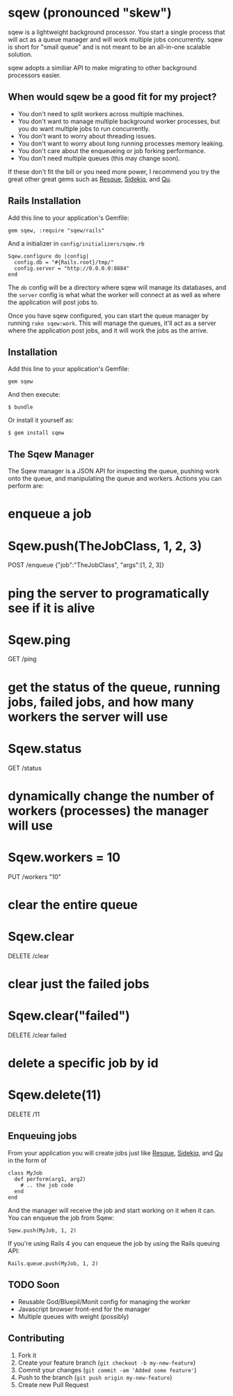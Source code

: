 # sqew (pronounced "skew")

sqew is a lightweight background processor. You start a single process that will act as a queue manager and will work multiple jobs concurrently. sqew is short for "small queue" and is not meant to be an all-in-one scalable solution.

sqew adopts a similiar API to make migrating to other background processors easier.

## When would sqew be a good fit for my project?

* You don't need to split workers across multiple machines.
* You don't want to manage multiple background worker processes, but you do want multiple jobs to run concurrently.
* You don't want to worry about threading issues.
* You don't want to worry about long running processes memory leaking.
* You don't care about the enqueueing or job forking performance.
* You don't need multiple queues (this may change soon).

If these don't fit the bill or you need more power, I recommend you try the great other great gems such as [Resque](https://github.com/defunkt/resque), [Sidekiq](https://github.com/mperham/sidekiq), and [Qu](https://github.com/bkeepers/qu).

## Rails Installation

Add this line to your application's Gemfile:

    gem sqew, :require "sqew/rails"

And a initializer in `config/initializers/sqew.rb`

    Sqew.configure do |config|
      config.db = "#{Rails.root}/tmp/"
      config.server = "http://0.0.0.0:8884"
    end

The `db` config will be a directory where sqew will manage its databases, and the `server` config is what what the worker will connect at as well as where the application will post jobs to.

Once you have sqew configured, you can start the queue manager by running `rake sqew:work`. This will manage the queues, it'll act as a server where the application post jobs, and it will work the jobs as the arrive.

## Installation

Add this line to your application's Gemfile:

    gem sqew

And then execute:

    $ bundle

Or install it yourself as:

    $ gem install sqew
    
## The Sqew Manager

The Sqew manager is a JSON API for inspecting the queue, pushing work onto the queue, and manipulating the queue and workers. Actions you can perform are:

  # enqueue a job
  # Sqew.push(TheJobClass, 1, 2, 3)
  POST /enqueue
    {"job":"TheJobClass", "args":[1, 2, 3]}
  
  # ping the server to programatically see if it is alive
  # Sqew.ping
  GET /ping
  
  # get the status of the queue, running jobs, failed jobs, and how many workers the server will use
  # Sqew.status
  GET /status
  
  # dynamically change the number of workers (processes) the manager will use
  # Sqew.workers = 10
  PUT /workers
    "10"
  
  # clear the entire queue
  # Sqew.clear
  DELETE /clear
  
  # clear just the failed jobs
  # Sqew.clear("failed")
  DELETE /clear
    failed
  
  # delete a specific job by id
  # Sqew.delete(11)
  DELETE /11
  
## Enqueuing jobs

From your application you will create jobs just like [Resque](https://github.com/defunkt/resque), [Sidekiq](https://github.com/mperham/sidekiq), and [Qu](https://github.com/bkeepers/qu) in the form of

    class MyJob
      def perform(arg1, arg2)
        # .. the job code
      end
    end

And the manager will receive the job and start working on it when it can. You can enqueue the job from Sqew:

    Sqew.push(MyJob, 1, 2)
    
If you're using Rails 4 you can enqueue the job by using the Rails queuing API:

    Rails.queue.push(MyJob, 1, 2)


## TODO Soon

* Reusable God/Bluepil/Monit config for managing the worker
* Javascript browser front-end for the manager
* Multiple queues with weight (possibly)

## Contributing

1. Fork it
2. Create your feature branch (`git checkout -b my-new-feature`)
3. Commit your changes (`git commit -am 'Added some feature'`)
4. Push to the branch (`git push origin my-new-feature`)
5. Create new Pull Request
